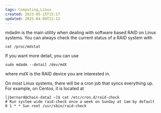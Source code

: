 ```yaml
---
tags: Computing,Linux
created: 2023-05-15T15:17
updated: 2025-04-09T21:12
---
```


mdadm is the main utility when dealing with software based RAID on Linux systems. You can always check the current status of a RAID system with
```
cat /proc/mdstat
```

If you want more detail, you can use
```
sudo mdadm --detail /dev/mdX
```
where mdX is the RAID device you are interested in.

On most Linux systems, there will be a cron job that syncs everything up. For example, on Centos, it is located at
```
[jbernard@chain-data2 ~]$ cat /etc/cron.d/raid-check
# Run system wide raid-check once a week on Sunday at 1am by default
0 1 * * Sun root /usr/sbin/raid-check

```